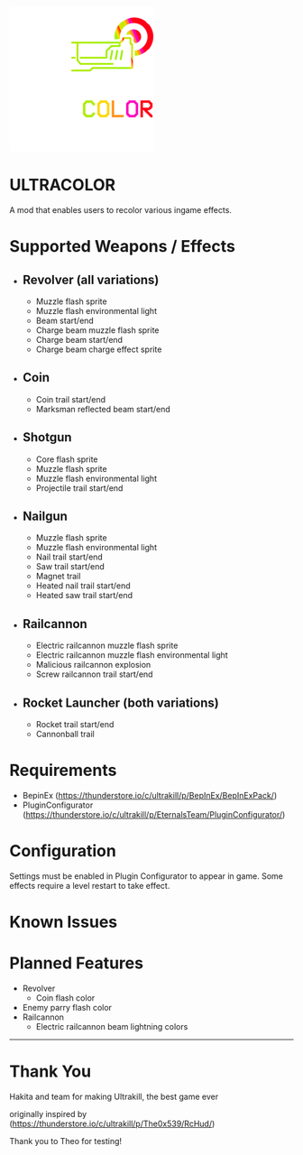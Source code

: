 ![UltraColor](./assets/icon.png)

# ULTRACOLOR

A mod that enables users to recolor various ingame effects.

# Supported Weapons / Effects

- Revolver (all variations)
    - 
    - Muzzle flash sprite
    - Muzzle flash environmental light
    - Beam start/end
    - Charge beam muzzle flash sprite
    - Charge beam start/end
    - Charge beam charge effect sprite
- Coin
    -
    - Coin trail start/end 
    - Marksman reflected beam start/end
- Shotgun
    -
    - Core flash sprite
    - Muzzle flash sprite
    - Muzzle flash environmental light
    - Projectile trail start/end
- Nailgun
    -
    - Muzzle flash sprite
    - Muzzle flash environmental light
    - Nail trail start/end
    - Saw trail start/end
    - Magnet trail
    - Heated nail trail start/end
    - Heated saw trail start/end
- Railcannon
    -
    - Electric railcannon muzzle flash sprite
    - Electric railcannon muzzle flash environmental light
    - Malicious railcannon explosion
    - Screw railcannon trail start/end
- Rocket Launcher (both variations)
    - 
    - Rocket trail start/end
    - Cannonball trail 

# Requirements

- BepinEx (https://thunderstore.io/c/ultrakill/p/BepInEx/BepInExPack/)
- PluginConfigurator (https://thunderstore.io/c/ultrakill/p/EternalsTeam/PluginConfigurator/)

# Configuration

Settings must be enabled in Plugin Configurator to appear in game. Some effects require a level restart to take effect.

# Known Issues

# Planned Features

- Revolver
  - Coin flash color
- Enemy parry flash color
- Railcannon
  - Electric railcannon beam lightning colors

---

# Thank You

Hakita and team for making Ultrakill, the best game ever

originally inspired by (https://thunderstore.io/c/ultrakill/p/The0x539/RcHud/)

Thank you to Theo for testing!

